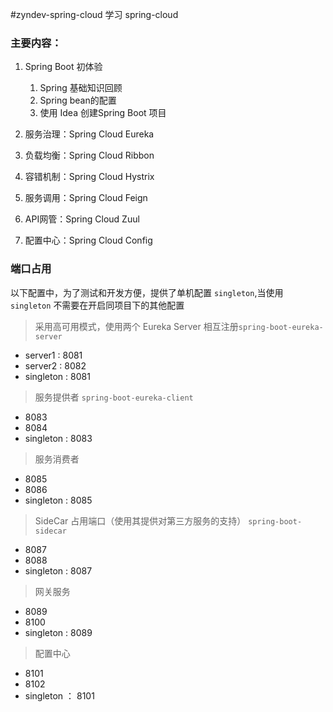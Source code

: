 #zyndev-spring-cloud
学习 spring-cloud

### 主要内容：

1. Spring Boot 初体验
    1. Spring 基础知识回顾
    1. Spring bean的配置
    1. 使用 Idea 创建Spring Boot 项目

1. 服务治理：Spring Cloud Eureka

1. 负载均衡：Spring Cloud Ribbon

1. 容错机制：Spring Cloud Hystrix

1. 服务调用：Spring Cloud Feign

1. API网管：Spring Cloud Zuul

1. 配置中心：Spring Cloud Config


### 端口占用

以下配置中，为了测试和开发方便，提供了单机配置 `singleton`,当使用 `singleton` 不需要在开启同项目下的其他配置

> 采用高可用模式，使用两个 Eureka Server 相互注册`spring-boot-eureka-server`

- server1 : 8081
- server2 : 8082
- singleton : 8081

> 服务提供者 `spring-boot-eureka-client`

- 8083
- 8084
- singleton : 8083


> 服务消费者 

- 8085
- 8086
- singleton : 8085

> SideCar 占用端口（使用其提供对第三方服务的支持） `spring-boot-sidecar`

- 8087
- 8088
- singleton : 8087

> 网关服务

- 8089
- 8100
- singleton : 8089 

> 配置中心

- 8101
- 8102
- singleton ： 8101

